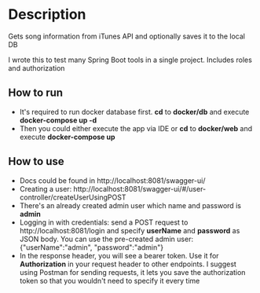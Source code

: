 # Description
Gets song information from iTunes API and optionally saves it to the local DB

I wrote this to test many Spring Boot tools in a single project. Includes roles and authorization

## How to run
- It's required to run docker database first. __cd__ to __docker/db__ and execute __docker-compose up -d__
- Then you could either execute the app via IDE or __cd__ to __docker/web__ and execute __docker-compose up__

## How to use
- Docs could be found in http://localhost:8081/swagger-ui/
- Creating a user: http://localhost:8081/swagger-ui/#/user-controller/createUserUsingPOST
- There's an already created admin user which name and password is __admin__
- Logging in with credentials: send a POST request to http://localhost:8081/login and specify __userName__ and __password__ as JSON body.
  You can use the pre-created admin user: {"userName":"admin", "password":"admin"}
- In the response header, you will see a bearer token. Use it for __Authorization__ in your request header to other endpoints.
  I suggest using Postman for sending requests, it lets you save the authorization token so that you wouldn't need to specify it every time
